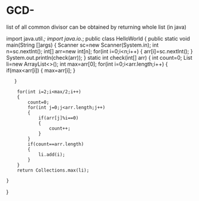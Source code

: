 # GCD-
list of all common divisor can be obtained by returning whole list (in java)


import java.util.*; 
import java.io.*; 
public class HelloWorld
{
    public static void main(String []args)
    {
        Scanner sc=new Scanner(System.in);
        int n=sc.nextInt();
        int[] arr=new int[n];
        for(int i=0;i<n;i++)
        {
            arr[i]=sc.nextInt();
        }
        System.out.println(check(arr));
    }
    static int check(int[] arr) 
    {
        int count=0;
        List<Integer> li=new ArrayList<>();
        int max=arr[0];
       for(int i=0;i<arr.length;i++)
       {
           if(max<arr[i])
           {
               max=arr[i];
           }
           
       }

        for(int i=2;i<max/2;i++)
        {
            count=0;
            for(int j=0;j<arr.length;j++)
            {
                if(arr[j]%i==0)
                {
                    count++;
                }
            }
            if(count==arr.length)
            {
                li.add(i);
            }
        }
        return Collections.max(li);
        
    }
}
